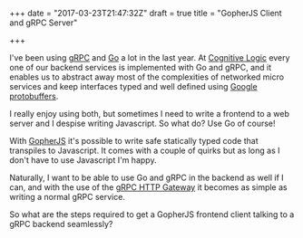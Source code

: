 +++
date = "2017-03-23T21:47:32Z"
draft = true
title = "GopherJS Client and gRPC Server"

+++

I've been using [gRPC](http://www.grpc.io/) and [Go](https://golang.org/) a lot in the last year. At [Cognitive Logic](https://www.cognitivelogic.com) every one of our backend services is implemented with Go and gRPC, and it enables us to abstract away most of the complexities of networked micro services and keep interfaces typed and well defined using [Google protobuffers](https://developers.google.com/protocol-buffers/).

 I really enjoy using both, but sometimes I need to write a frontend to a web server and I despise writing Javascript. So what do? Use Go of course!

 With [GopherJS](https://github.com/gopherjs/gopherjs) it's possible to write safe statically typed code that transpiles to Javascript. It comes with a couple of quirks but as long as I don't have to use Javascript I'm happy.

 Naturally, I want to be able to use Go and gRPC in the backend as well if I can, and with the use of the [gRPC HTTP Gateway](https://github.com/grpc-ecosystem/grpc-gateway) it becomes as simple as writing a normal gRPC service.

 So what are the steps required to get a GopherJS frontend client talking to a gRPC backend seamlessly?
